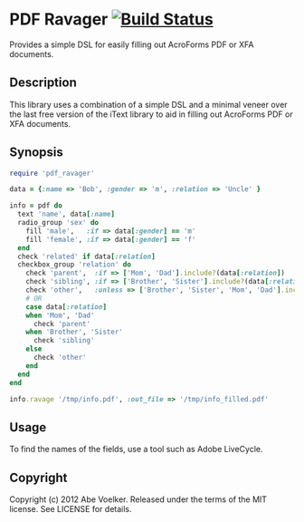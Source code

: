 # PDF Ravager [![Build Status](https://secure.travis-ci.org/abevoelker/pdf_ravager.png)](http://travis-ci.org/abevoelker/pdf_ravager)

Provides a simple DSL for easily filling out AcroForms PDF or XFA documents.

## Description

This library uses a combination of a simple DSL and a minimal veneer over the
last free version of the iText library to aid in filling out AcroForms PDF or
XFA documents.

## Synopsis

```ruby
require 'pdf_ravager'

data = {:name => 'Bob', :gender => 'm', :relation => 'Uncle' }

info = pdf do
  text 'name', data[:name]
  radio_group 'sex' do
    fill 'male',   :if => data[:gender] == 'm'
    fill 'female', :if => data[:gender] == 'f'
  end
  check 'related' if data[:relation]
  checkbox_group 'relation' do
    check 'parent',  :if => ['Mom', 'Dad'].include?(data[:relation])
    check 'sibling', :if => ['Brother', 'Sister'].include?(data[:relation])
    check 'other',   :unless => ['Brother', 'Sister', 'Mom', 'Dad'].include?(data[:relation])
    # OR
    case data[:relation]
    when 'Mom', 'Dad'
      check 'parent'
    when 'Brother', 'Sister'
      check 'sibling'
    else
      check 'other'
    end
  end
end

info.ravage '/tmp/info.pdf', :out_file => '/tmp/info_filled.pdf'
```

## Usage

To find the names of the fields, use a tool such as Adobe LiveCycle.

## Copyright

Copyright (c) 2012 Abe Voelker. Released under the terms of the
MIT license. See LICENSE for details.